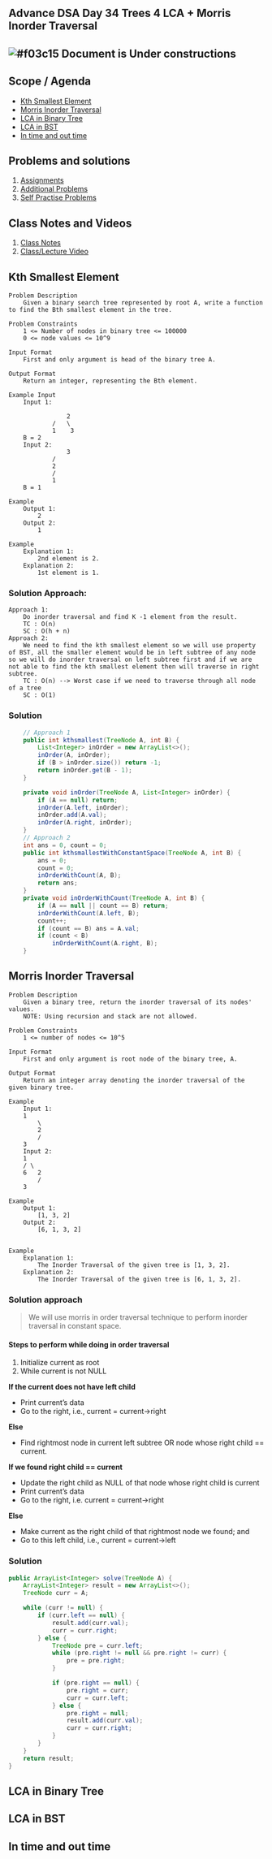 ## Advance DSA Day 34 Trees 4 LCA + Morris Inorder Traversal

## ![#f03c15](https://placehold.co/15x15/f03c15/f03c15.png) Document is Under constructions

## Scope / Agenda
- [Kth Smallest Element](#kth-smallest-element)
- [Morris Inorder Traversal](#morris-inorder-traversal)
- [LCA in Binary Tree](#lca-in-binary-tree)
- [LCA in BST](#lca-in-bst)
- [In time and out time](#in-time-and-out-time)
 

## Problems and solutions

1. [Assignments](../../../../problems/src/main/java/com/learning/scaler/advance/module3/tree4/assignment/)
2. [Additional Problems](../../../../problems/src/main/java/com/learning/scaler/advance/module3/tree4/additional/)
3. [Self Practise Problems](../../../../problems/src/main/java/com/learning/scaler/advance/module3/tree4/lecture/)

## Class Notes and Videos

1. [Class Notes](../../../class_Notes/Advance%20DSA%20Notes/34.%20LCA%20and%20Moris%20InOrder%20Traversal.pdf)
2. [Class/Lecture Video](https://youtu.be/B-6XbM0cnYo)

## Kth Smallest Element
    Problem Description
        Given a binary search tree represented by root A, write a function to find the Bth smallest element in the tree.

    Problem Constraints
        1 <= Number of nodes in binary tree <= 100000
        0 <= node values <= 10^9

    Input Format
        First and only argument is head of the binary tree A.

    Output Format
        Return an integer, representing the Bth element.

    Example Input
        Input 1:

                    2
                /   \
                1    3
        B = 2
        Input 2:
                    3
                /
                2
                /
                1
        B = 1

    Example
        Output 1:
            2
        Output 2:
            1

    Example
        Explanation 1:
            2nd element is 2.
        Explanation 2:
            1st element is 1.
### Solution Approach:
    Approach 1:
        Do inorder traversal and find K -1 element from the result.
        TC : O(n)
        SC : O(h + n)
    Approach 2:
        We need to find the kth smallest element so we will use property of BST, all the smaller element would be in left subtree of any node so we will do inorder traversal on left subtree first and if we are not able to find the kth smallest element then will traverse in right subtree.
        TC : O(n) --> Worst case if we need to traverse through all node of a tree
        SC : O(1)
### Solution
```java
    // Approach 1
    public int kthsmallest(TreeNode A, int B) {
        List<Integer> inOrder = new ArrayList<>();
        inOrder(A, inOrder);
        if (B > inOrder.size()) return -1;
        return inOrder.get(B - 1);
    }

    private void inOrder(TreeNode A, List<Integer> inOrder) {
        if (A == null) return;
        inOrder(A.left, inOrder);
        inOrder.add(A.val);
        inOrder(A.right, inOrder);
    }
    // Approach 2
    int ans = 0, count = 0;
    public int kthsmallestWithConstantSpace(TreeNode A, int B) {
        ans = 0;
        count = 0;
        inOrderWithCount(A, B);
        return ans;
    }
    private void inOrderWithCount(TreeNode A, int B) {
        if (A == null || count == B) return;
        inOrderWithCount(A.left, B);
        count++;
        if (count == B) ans = A.val;
        if (count < B)
            inOrderWithCount(A.right, B);
    }
```
## Morris Inorder Traversal
    Problem Description
        Given a binary tree, return the inorder traversal of its nodes' values.
        NOTE: Using recursion and stack are not allowed.

    Problem Constraints
        1 <= number of nodes <= 10^5

    Input Format
        First and only argument is root node of the binary tree, A.

    Output Format
        Return an integer array denoting the inorder traversal of the given binary tree.

    Example
        Input 1:
        1
            \
            2
            /
        3
        Input 2:
        1
        / \
        6   2
            /
        3

    Example
        Output 1:
            [1, 3, 2]
        Output 2:
            [6, 1, 3, 2]


    Example
        Explanation 1:
            The Inorder Traversal of the given tree is [1, 3, 2].
        Explanation 2:
            The Inorder Traversal of the given tree is [6, 1, 3, 2].
### Solution approach
> We will use morris in order traversal technique to perform inorder traversal 
in constant space.
#### Steps to perform while doing in order traversal
1. Initialize current as root 
2. While current is not NULL

**If the current does not have left child**
* Print current’s data
* Go to the right, i.e., current = current->right

**Else**
* Find rightmost node in current left subtree OR
            node whose right child == current.

**If we found right child == current**
* Update the right child as NULL of that node whose right child is current
* Print current’s data
* Go to the right, i.e. current = current->right

**Else**
* Make current as the right child of that rightmost 
node we found; and 
* Go to this left child, i.e., current = current->left
### Solution
```java
public ArrayList<Integer> solve(TreeNode A) {
    ArrayList<Integer> result = new ArrayList<>();
    TreeNode curr = A;

    while (curr != null) {
        if (curr.left == null) {
            result.add(curr.val);
            curr = curr.right;
        } else {
            TreeNode pre = curr.left;
            while (pre.right != null && pre.right != curr) {
                pre = pre.right;
            }

            if (pre.right == null) {
                pre.right = curr;
                curr = curr.left;
            } else {
                pre.right = null;
                result.add(curr.val);
                curr = curr.right;
            }
        }
    }
    return result;
}
```
## LCA in Binary Tree
## LCA in BST
## In time and out time
